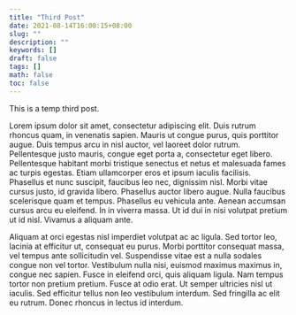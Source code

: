 ```yaml
---
title: "Third Post"
date: 2021-08-14T16:00:15+08:00
slug: ""
description: ""
keywords: []
draft: false
tags: []
math: false
toc: false
---
```


This is a temp third post.

Lorem ipsum dolor sit amet, consectetur adipiscing elit. Duis rutrum rhoncus quam, in venenatis sapien. Mauris ut congue purus, quis porttitor augue. Duis tempus arcu in nisl auctor, vel laoreet dolor rutrum. Pellentesque justo mauris, congue eget porta a, consectetur eget libero. Pellentesque habitant morbi tristique senectus et netus et malesuada fames ac turpis egestas. Etiam ullamcorper eros et ipsum iaculis facilisis. Phasellus et nunc suscipit, faucibus leo nec, dignissim nisl. Morbi vitae cursus justo, id gravida libero. Phasellus auctor libero augue. Nulla faucibus scelerisque quam et tempus. Phasellus eu vehicula ante. Aenean accumsan cursus arcu eu eleifend. In in viverra massa. Ut id dui in nisi volutpat pretium ut id nisl. Vivamus a aliquam ante.

Aliquam at orci egestas nisl imperdiet volutpat ac ac ligula. Sed tortor leo, lacinia at efficitur ut, consequat eu purus. Morbi porttitor consequat massa, vel tempus ante sollicitudin vel. Suspendisse vitae est a nulla sodales congue non vel tortor. Vestibulum nulla nisi, euismod maximus maximus in, congue nec sapien. Fusce in eleifend orci, quis aliquam ligula. Nam tempus tortor non pretium pretium. Fusce at odio erat. Ut semper ultricies nisl ut iaculis. Sed efficitur tellus non leo vestibulum interdum. Sed fringilla ac elit eu rutrum. Donec rhoncus in lectus id interdum.